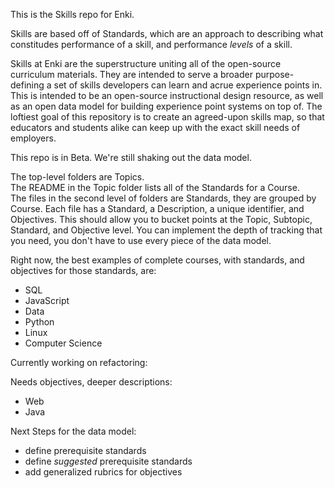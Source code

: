 This is the Skills repo for Enki. 

Skills are based off of Standards, which are an approach to describing what constitudes performance of a skill, and performance _levels_ of a skill.

Skills at Enki are the superstructure uniting all of the open-source curriculum materials. They are intended to serve a broader purpose- defining a set of skills developers can learn and acrue experience points in. This is intended to be an open-source instructional design resource, as well as an open data model for building experience point systems on top of. The loftiest goal of this repository is to create an agreed-upon skills map, so that educators and students alike can keep up with the exact skill needs of employers. 

This repo is in Beta. We're still shaking out the data model.

The top-level folders are Topics.  
The README in the Topic folder lists all of the Standards for a Course.  
The files in the second level of folders are Standards, they are grouped by Course.
Each file has a Standard, a Description, a unique identifier, and Objectives. This should allow you to bucket points at the Topic, Subtopic, Standard, and Objective level. You can implement the depth of tracking that you need, you don't have to use every piece of the data model. 

Right now, the best examples of complete courses, with standards, and objectives for those standards, are:
- SQL 
- JavaScript
- Data
- Python
- Linux
- Computer Science

Currently working on refactoring:
  


Needs objectives, deeper descriptions:
- Web
- Java


Next Steps for the data model:
- define prerequisite standards
- define _suggested_ prerequisite standards
- add generalized rubrics for objectives
